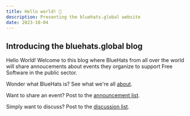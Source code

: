 ```yaml
---
title: Hello world! 🧢
description: Presenting the bluehats.global website
date: 2023-10-04
---
```


## Introducing the bluehats.global blog

Hello World!  Welcome to this blog where BlueHats from all over the
world will share annoucements about events they organize to support
Free Software in the public sector.

Wonder what BlueHats is?  See what we're all [about](/about/).

Want to share an event?  Post to the [announcement list](https://lists.sr.ht/~bluehats/announce).

Simply want to discuss?  Post to the [discussion list](https://lists.sr.ht/~bluehats/discuss).
